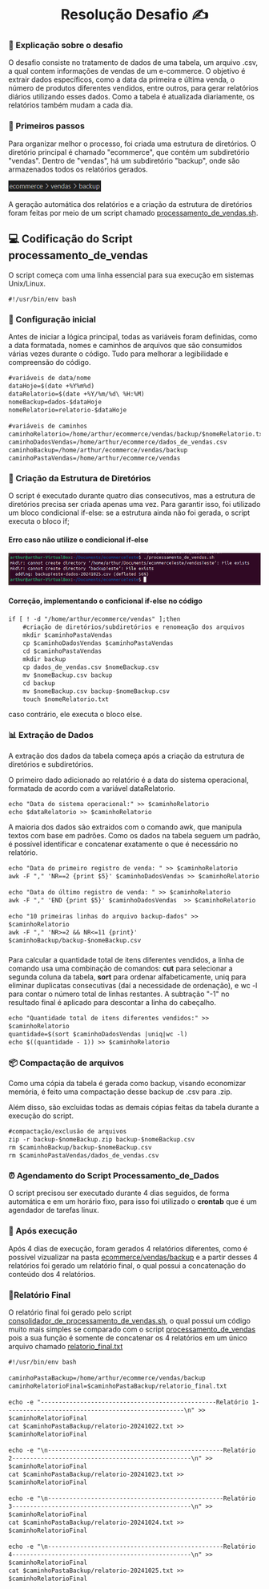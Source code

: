 <h1 align="center">Resolução Desafio ✍️</h1>

###

### 📝 Explicação sobre o desafio
O desafio consiste no tratamento de dados de uma tabela, um arquivo .csv, a qual contem informações de vendas de um e-commerce. O objetivo é extrair dados específicos, como a data da primeira e última venda, o número de produtos diferentes vendidos, entre outros, para gerar relatórios diários utilizando esses dados.
Como a tabela é atualizada diariamente, os relatórios também mudam a cada dia.

### 🚀 Primeiros passos
Para organizar melhor o processo, foi criada uma estrutura de diretórios. O diretório principal é chamado "ecommerce", que contém um subdiretório "vendas". Dentro de "vendas", há um subdiretório "backup", onde são armazenados todos os relatórios gerados.

![estrutura de diretórios e subdiretórios](/Sprint%201/Evidencias/Estrutura%20de%20Pastas%20.png)

A geração automática dos relatórios e a criação da estrutura de diretórios foram feitas por meio de um script chamado [processamento_de_vendas.sh](/Sprint%201/Desafio/Codigo-do-Desafio/ecommerce/processamento_de_vendas.sh).

## 💻 Codificação do Script processamento_de_vendas
O script começa com uma linha essencial para sua execução em sistemas Unix/Linux.
```
#!/usr/bin/env bash
```

### 🔧 Configuração inicial

 Antes de iniciar a lógica principal, todas as variáveis foram definidas, como a data formatada, nomes e caminhos de arquivos que são consumidos várias vezes durante o código. Tudo para melhorar a legibilidade e compreensão do código.

````
#variáveis de data/nome
dataHoje=$(date +%Y%m%d)
dataRelatorio=$(date +%Y/%m/%d\ %H:%M)
nomeBackup=dados-$dataHoje
nomeRelatorio=relatorio-$dataHoje

#variáveis de caminhos
caminhoRelatorio=/home/arthur/ecommerce/vendas/backup/$nomeRelatorio.txt
caminhoDadosVendas=/home/arthur/ecommerce/dados_de_vendas.csv
caminhoBackup=/home/arthur/ecommerce/vendas/backup
caminhoPastaVendas=/home/arthur/ecommerce/vendas
````
### 📂  Criação da Estrutura de Diretórios
O script é executado durante quatro dias consecutivos, mas a estrutura de diretórios precisa ser criada apenas uma vez. Para garantir isso, foi utilizado um bloco condicional if-else: se a estrutura ainda não foi gerada, o script executa o bloco if; 

#### Erro caso não utilize o condicional if-else

![imagem do erro sem if-else](/Sprint%201/Evidencias/ErroCriacaoDiretorios.jpeg)

#### Correção, implementando o conficional if-else no código
```
if [ ! -d "/home/arthur/ecommerce/vendas" ];then
	#criação de diretórios/subdiretórios e renomeação dos arquivos
	mkdir $caminhoPastaVendas
	cp $caminhoDadosVendas $caminhoPastaVendas
	cd $caminhoPastaVendas
	mkdir backup
	cp dados_de_vendas.csv $nomeBackup.csv
	mv $nomeBackup.csv backup
	cd backup
	mv $nomeBackup.csv backup-$nomeBackup.csv
	touch $nomeRelatorio.txt
```

caso contrário, ele executa o bloco else.

### 📊 Extração de Dados

A extração dos dados da tabela começa após a criação da estrutura de diretórios e subdiretórios.

O primeiro dado adicionado ao relatório é a data do sistema operacional, formatada de acordo com a variável dataRelatorio.

````
echo "Data do sistema operacional:" >> $caminhoRelatorio
echo $dataRelatorio >> $caminhoRelatorio
````

A maioria dos dados são extraidos com o comando awk, que manipula textos com base em padrões. Como os dados na tabela seguem um padrão, é possível identificar e concatenar exatamente o que é necessário no relatório.

```
echo "Data do primeiro registro de venda: " >> $caminhoRelatorio
awk -F "," 'NR==2 {print $5}' $caminhoDadosVendas >> $caminhoRelatorio

echo "Data do último registro de venda: " >> $caminhoRelatorio
awk -F "," 'END {print $5}' $caminhoDadosVendas  >> $caminhoRelatorio 

echo "10 primeiras linhas do arquivo backup-dados" >> $caminhoRelatorio
awk -F "," 'NR>=2 && NR<=11 {print}' $caminhoBackup/backup-$nomeBackup.csv
````
###

Para calcular a quantidade total de itens diferentes vendidos, a linha de comando usa uma combinação de comandos: **cut** para selecionar a segunda coluna da tabela, **sort** para ordenar alfabeticamente, uniq para eliminar duplicatas consecutivas (daí a necessidade de ordenação), e wc -l para contar o número total de linhas restantes. A subtração "-1" no resultado final é aplicado para descontar a linha do cabeçalho.

```
echo "Quantidade total de itens diferentes vendidos:" >> $caminhoRelatorio
quantidade=$(sort $caminhoDadosVendas |uniq|wc -l)
echo $((quantidade - 1)) >> $caminhoRelatorio
````

### 📦 Compactação de arquivos

Como uma cópia da tabela é gerada como backup, visando economizar memória, é feito uma compactação desse backup de .csv para .zip.

Além disso, são excluidas todas as demais cópias feitas da tabela durante a execução do script.

````
#compactação/exclusão de arquivos
zip -r backup-$nomeBackup.zip backup-$nomeBackup.csv
rm $caminhoBackup/backup-$nomeBackup.csv
rm $caminhoPastaVendas/dados_de_vendas.csv
````

### ⏰ Agendamento do Script Processamento_de_Dados

O script precisou ser executado durante 4 dias seguidos, de forma automática e em um horário fixo, para isso foi utilizado o **crontab** que é um agendador de tarefas linux.

### 📅 Após execução

Após 4 dias de execução, foram gerados 4 relatórios diferentes, como é possível vizualizar na pasta [ecommerce/vendas/backup](/Sprint%201/Desafio/Codigo-do-Desafio/ecommerce/vendas/backup/) e a partir desses 4 relatórios foi gerado um relatório final, o qual possui a concatenação do conteúdo dos 4 relatórios.

### 📜Relatório Final

O relatório final foi gerado pelo script [consolidador_de_processamento_de_vendas.sh](/Sprint%201/Desafio/Codigo-do-Desafio/ecommerce/consolidador_de_processamento_de_vendas.sh), o qual possui um código muito mais simples se comparado com o script [processamento_de_vendas](/Sprint%201/Desafio/Codigo-do-Desafio/ecommerce/processamento_de_vendas.sh) pois a sua função é somente de concatenar os 4 relatórios em um único arquivo chamado [relatorio_final.txt](/Sprint%201/Desafio/Codigo-do-Desafio/ecommerce/vendas/backup/relatorio_final.txt)
````
#!/usr/bin/env bash

caminhoPastaBackup=/home/arthur/ecommerce/vendas/backup
caminhoRelatorioFinal=$caminhoPastaBackup/relatorio_final.txt

echo -e "-------------------------------------------------Relatório 1--------------------------------------------------\n" >> $caminhoRelatorioFinal
cat $caminhoPastaBackup/relatorio-20241022.txt >> $caminhoRelatorioFinal

echo -e "\n-------------------------------------------------Relatório 2--------------------------------------------------\n" >> $caminhoRelatorioFinal
cat $caminhoPastaBackup/relatorio-20241023.txt >> $caminhoRelatorioFinal

echo -e "\n-------------------------------------------------Relatório 3--------------------------------------------------\n" >> $caminhoRelatorioFinal
cat $caminhoPastaBackup/relatorio-20241024.txt >> $caminhoRelatorioFinal

echo -e "\n-------------------------------------------------Relatório 4--------------------------------------------------\n" >> $caminhoRelatorioFinal
cat $caminhoPastaBackup/relatorio-20241025.txt >> $caminhoRelatorioFinal
````